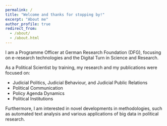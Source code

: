```yaml
---
permalink: /
title: "Welcome and thanks for stopping by!"
excerpt: "About me"
author_profile: true
redirect_from: 
  - /about/
  - /about.html
---
```


I am a Programme Officer at German Research Foundation (DFG), focusing on e-research technologies and the Digital Turn in Science and Research. 

As a Political Scientist by training, my research and my publications were focused on:

- Judicial Politics, Judicial Behaviour, and Judicial Public Relations
- Political Communication
- Policy Agenda Dynamics
- Political Institutions

Furthermore, I am interested in novel developments in methodologies, such as automated text analysis and various applications of big data in political research.

